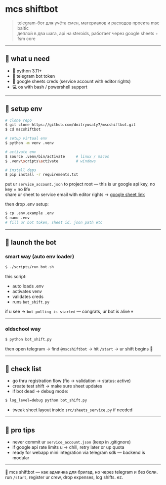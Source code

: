 # mcs shiftbot

> telegram-бот для учёта смен, материалов и расходов проекта msc baltic  
> деплой в два шага, api на steroids, работает через google sheets + fsm core

---

## 🧩 what u need

- 🐍 python 3.11+
- 🔑 telegram bot token
- 📄 google sheets creds (service account with editor rights)
- 💻 os with bash / powershell support

---

## 🚀 setup env

```bash
# clone repo
$ git clone https://github.com/dmitryusaty7/mscshiftbot.git
$ cd mscshiftbot

# setup virtual env
$ python -m venv .venv

# activate env
$ source .venv/bin/activate     # linux / macos
$ .venv\scripts\activate        # windows

# install deps
$ pip install -r requirements.txt
```

put ur `service_account.json` to project root — this is ur google api key, no key = no life  
share ur sheet to service email with editor rights →  [google sheet link](https://docs.google.com/spreadsheets/d/1Hen1og8dtPl0L_zeBqSTZBXOpr0KJ0T2BKVbu5Ae2FM/edit)

then drop .env setup:

```bash
$ cp .env.example .env
$ nano .env
# fill ur bot token, sheet id, json path etc
```

---

## 💾 launch the bot

### smart way (auto env loader)

```bash
$ ./scripts/run_bot.sh
```
this script:
- auto loads .env
- activates venv
- validates creds
- runs `bot_shift.py`

if u see → `bot polling is started` — congrats, ur bot is alive 💀

---

### oldschool way

```bash
$ python bot_shift.py
```
then open telegram → find `@mscshiftbot` → hit `/start` → ur shift begins 🧩

---

## 🧭 check list

- go thru registration flow (fio → validation → status: active)
- create test shift → make sure sheet updates
- if bot dead → debug mode:

```bash
$ log_level=debug python bot_shift.py
```

- tweak sheet layout inside `src/sheets_service.py` if needed

---

## 🧠 pro tips

- never commit ur `service_account.json` (keep in .gitignore)
- if google api rate limits u → chill, retry later or up quota
- ready for webapp mini integration via telegram sdk — backend is modular

---

💬 mcs shiftbot — как админка для бригад, но через telegram и без боли.  
run `/start`, register ur crew, drop expenses, log shifts. ez.
